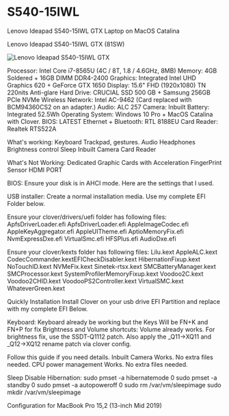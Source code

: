 # S540-15IWL
Lenovo Ideapad S540-15IWL GTX Laptop on MacOS Catalina

Lenovo Ideapad S540-15IWL GTX (81SW)

![Lenovo Ideapad S540-15IWL GTX](https://brain-images-ssl.cdn.dixons.com/4/4/10193744/u_10193744.jpg)
 
Processor: Intel Core i7-8565U (4C / 8T, 1.8 / 4.6GHz, 8MB)
Memory: 4GB Soldered + 16GB DIMM DDR4-2400
Graphics: Integrated Intel UHD Graphics 620 + GeForce GTX 1650
Display: 15.6" FHD (1920x1080) TN 220nits Anti-glare
Hard Drive: CRUCIAL SSD 500 GB + Samsung 256GB PCIe NVMe
Wireless Network: Intel AC-9462 (Card replaced with BCM94360CS2 on an adapter.)
Audio: ALC 257
Camera: Inbuilt
Battery: Integrated 52.5Wh
Operating System: Windows 10 Pro + MacOS Catalina with Clover.
BIOS: LATEST
Ethernet + Bluetooth: RTL 8188EU
Card Reader: Realtek RTS522A
 
 
What's working:
Keyboard
Trackpad, gestures.
Audio
Headphones
Brightness control
Sleep
Inbuilt Camera
Card Reader

What's Not Working:
Dedicated Graphic Cards with Acceleration 
FingerPrint Sensor
HDMI PORT

BIOS:
Ensure your disk is in AHCI mode. Here are the settings that I used.

USB installer:
Create a normal installation media.
Use my complete EFI Folder below.

Ensure your clover/drivers/uefi folder has following files:
ApfsDriverLoader.efi
ApfsDriverLoader.efi
AppleImageCodec.efi
AppleKeyAggregator.efi
AppleUITheme.efi
AptioMemoryFix.efi
NvmExpressDxe.efi
VirtualSmc.efi
HFSPlus.efi
AudioDxe.efi

Ensure your clover/kexts folder has following files:
Lilu.kext
AppleALC.kext
CodecCommander.kextEFICheckDisabler.kext
HibernationFixup.kext
NoTouchID.kext
NVMeFix.kext
Sinetek-rtsx.kext
SMCBatteryManager.kext
SMCProcessor.kext
SystemProfilerMemoryFixup.kext
Voodoo2C.kext
Voodoo2CHID.kext
VoodooPS2Controller.kext
VirtualSMC.kext
WhateverGreen.kext
 
Quickly Installation
Install Clover on your usb drive EFI Partition and replace with my complete EFI Below.
 
Keyboard:
Keyboard already be working but the Keys Will be FN+K and FN+P for fix Brightness and Volume shortcuts:
Volume already works. For brightness fix, use the SSDT-Q1112 patch.
Also apply the _Q11->XQ11 and _Q12->XQ12 rename patch via clover config.

Follow this guide if you need details.
Inbuilt Camera
Works. No extra files needed.
CPU power management
Works. No extra files needed.

Sleep
Disable Hibernation:
sudo pmset -a hibernatemode 0
sudo pmset -a standby 0
sudo pmset -a autopoweroff 0
sudo rm /var/vm/sleepimage
sudo mkdir /var/vm/sleepimage

Configuration for MacBook Pro 15,2 (13-inch Mid 2019)
